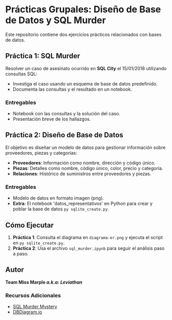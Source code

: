 # Prácticas Grupales: Diseño de Base de Datos y SQL Murder

Este repositorio contiene dos ejercicios prácticos relacionados con bases de datos.

## Práctica 1: SQL Murder
Resolver un caso de asesinato ocurrido en **SQL City** el 15/01/2018 utilizando consultas SQL:
- Investiga el caso usando un esquema de base de datos predefinido.
- Documenta las consultas y el resultado en un notebook.

### Entregables
- Notebook con las consultas y la solución del caso.
- Presentación breve de los hallazgos.

## Práctica 2: Diseño de Base de Datos
El objetivo es diseñar un modelo de datos para gestionar información sobre proveedores, piezas y categorías:
- **Proveedores**: Información como nombre, dirección y código único.
- **Piezas**: Detalles como nombre, código único, color, precio y categoría.
- **Relaciones**: Histórico de suministros entre proveedores y piezas.

### Entregables
- Modelo de datos en formato imagen (png).
- **Extra**: El notebook 'datos_representativos' en Python para crear y poblar la base de datos `py sqlite_create.py`.


## Cómo Ejecutar
1. **Práctica 1**: Consulta el diagrama en `diagrama-er.png` y ejecuta el script en `py sqlite_create.py`.
2. **Práctica 2**: Usa el archivo `sql_murder.ipynb` para seguir el análisis paso a paso.

## Autor
**Team Miss Marple ***a.k.a: Leviathan*****

### Recursos Adicionales
- [SQL Murder Mystery](http://mystery.knightlab.com)
- [DBDiagram.io](https://dbdiagram.io/d)